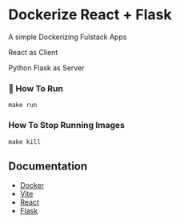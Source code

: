 
# Dockerize React + Flask

A simple Dockerizing Fulstack Apps

React as Client

Python Flask as Server

### 🚀 How To Run

```make run```

### How To Stop Running Images

```make kill```


## Documentation

- [Docker](https://docs.docker.com/)
- [Vite](https://vitejs.dev/)
- [React](https://react.dev/reference/react)
- [Flask](https://flask.palletsprojects.com/en/2.3.x/)
